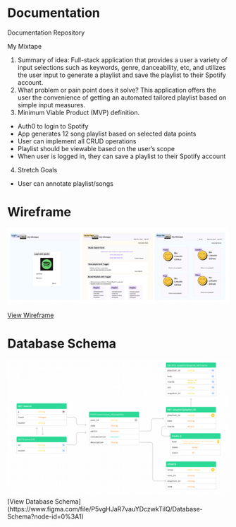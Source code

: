 # Documentation
Documentation Repository

My Mixtape

1. Summary of idea: Full-stack application that provides a user a variety of input selections such as keywords, genre, danceability, etc, and utilizes the user input to generate a playlist and save the playlist to their Spotify account. 
2. What problem or pain point does it solve? This application offers the user the convenience of getting an automated tailored playlist based on simple input measures.
3. Minimum Viable Product (MVP) definition.
- Auth0 to login to Spotify
- App generates 12 song playlist based on selected data points
- User can implement all CRUD operations
- Playlist should be viewable based on the user’s scope
- When user is logged in, they can save a playlist to their Spotify account
4. Stretch Goals
- User can annotate playlist/songs

# Wireframe
<img src="wireframe.png" />

[View Wireframe](https://www.figma.com/file/xIQELg7FpG63FYMe30BXL6/My-Mixtape-Wireframe?node-id=0%3A1)

# Database Schema
<img src="Database Schema.png" />
[View Database Schema](https://www.figma.com/file/P5vgHJaR7vauYDczwkTilQ/Database-Schema?node-id=0%3A1)
